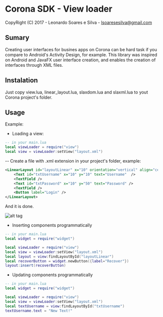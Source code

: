 # Corona SDK - View loader

CopyRight (C) 2017 - Leonardo Soares e Silva - lsoaresesilva@gmail.com

## Sumary

Creating user interfaces for busines apps on Corona can be hard task if you compare to Android's Activity Design, for example.
This library was inspired on Android and JavaFX user interface creation, and enables the creation of interfaces through XML files.

## Instalation

Just copy view.lua, linear_layout.lua, slaxdom.lua and slaxml.lua to yout Corona project's folder.

## Usage

Example:

* Loading a view:

```lua
-- in your main.lua
local viewLoader = require("view")
local view = viewLoader:setView("layout.xml")
```

-- Create a file with .xml extension in your project's folder, example:
```xml
<LinearLayout id="layoutLinear" x="10" orientation="vertical" align="center" paddingX="10">
    <Text id="txtUsername" x="10" y="10" text="Username"  />
    <TextField />
    <Text id="txtPassword" x="10" y="50" text="Password" />
    <TextField />
    <Button label="Login" />
</LinearLayout>
```
And it is done.

![alt tag](http://url/to/img.png)

* Inserting components programmatically 

```lua
-- in your main.lua
local widget = require("widget")

local viewLoader = require("view")
local view = viewLoader:setView("layout.xml")
local layout = view:findLayoutById("layoutLinear")
local recoverButton = widget.newButton({label="Recover"})
layout:insert(recoverButton)
```

* Updating components programmatically 

```lua
-- in your main.lua
local widget = require("widget")

local viewLoader = require("view")
local view = viewLoader:setView("layout.xml")
local textUsername = view:findLayoutById("txtUsername")
textUsername.text = "New Text!"
```